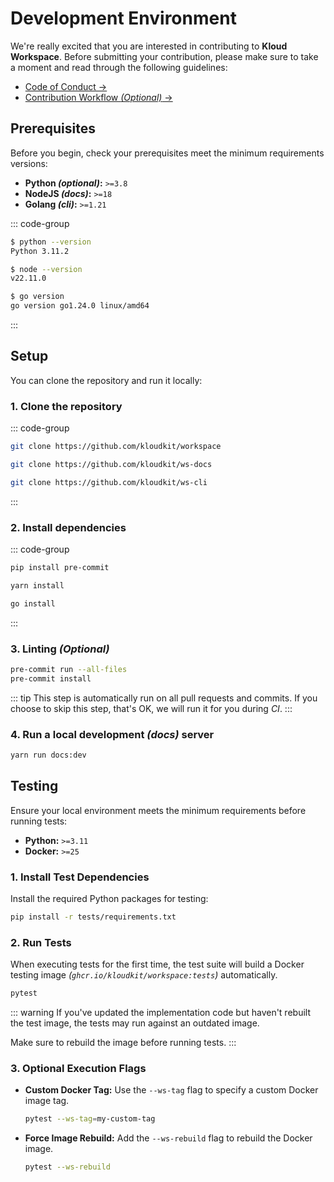 # Development Environment

We're really excited that you are interested in contributing to **Kloud Workspace**.
Before submitting your contribution, please make sure to take a moment and read through
the following guidelines:

- [Code of Conduct →](/contribute/code-of-conduct)
- [Contribution Workflow *(Optional)* →](/contribute/contribution-workflow)

## Prerequisites

Before you begin, check your prerequisites meet the minimum requirements versions:

- **Python *(optional)*:** `>=3.8`
- **NodeJS *(docs)*:** `>=18`
- **Golang *(cli)*:** `>=1.21`

::: code-group

```sh [Python]
$ python --version
Python 3.11.2
```

```sh [NodeJS]
$ node --version
v22.11.0
```

```sh [Golang]
$ go version
go version go1.24.0 linux/amd64
```

:::

## Setup

You can clone the repository and run it locally:

### 1. Clone the repository

::: code-group

```sh [Workspace]
git clone https://github.com/kloudkit/workspace
```

```sh [Documentation]
git clone https://github.com/kloudkit/ws-docs
```

```sh [CLI]
git clone https://github.com/kloudkit/ws-cli
```

:::

### 2. Install dependencies

::: code-group

```sh [Linting (optional)]
pip install pre-commit
```

```sh [Documentation]
yarn install
```

```sh [CLI]
go install
```

:::

### 3. Linting *(Optional)*

```sh
pre-commit run --all-files
pre-commit install
```

::: tip
This step is automatically run on all pull requests and commits.
If you choose to skip this step, that's OK, we will run it for you during *CI*.
:::

### 4. Run a local development *(docs)* server

```sh
yarn run docs:dev
```

## Testing

Ensure your local environment meets the minimum requirements before running tests:

- **Python:** `>=3.11`
- **Docker:** `>=25`

### 1. Install Test Dependencies

Install the required Python packages for testing:

```sh
pip install -r tests/requirements.txt
```

### 2. Run Tests

When executing tests for the first time, the test suite will build a Docker testing
image *(`ghcr.io/kloudkit/workspace:tests`)* automatically.

```sh
pytest
```

::: warning
If you've updated the implementation code but haven't rebuilt the test image, the tests
may run against an outdated image.

Make sure to rebuild the image before running tests.
:::

### 3. Optional Execution Flags

- **Custom Docker Tag:** Use the `--ws-tag` flag to specify a custom Docker image tag.

  ```sh
  pytest --ws-tag=my-custom-tag
  ```

- **Force Image Rebuild:** Add the `--ws-rebuild` flag to rebuild the Docker image.

  ```sh
  pytest --ws-rebuild
  ```
